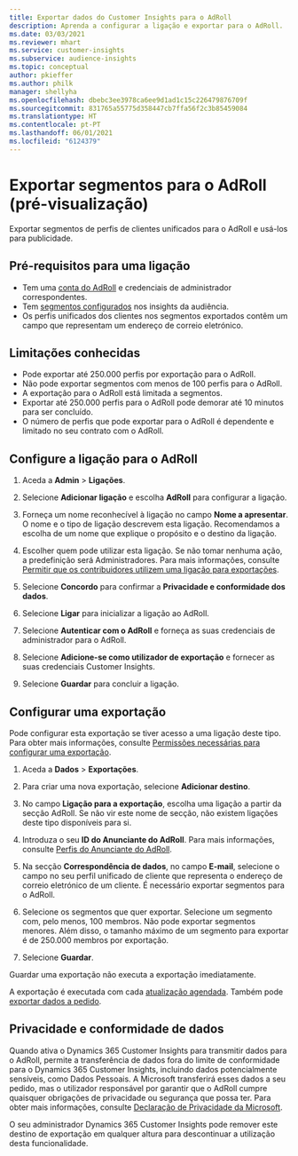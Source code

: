```yaml
---
title: Exportar dados do Customer Insights para o AdRoll
description: Aprenda a configurar a ligação e exportar para o AdRoll.
ms.date: 03/03/2021
ms.reviewer: mhart
ms.service: customer-insights
ms.subservice: audience-insights
ms.topic: conceptual
author: pkieffer
ms.author: philk
manager: shellyha
ms.openlocfilehash: dbebc3ee3978ca6ee9d1ad1c15c226479876709f
ms.sourcegitcommit: 831765a55775d358447cb7ffa56f2c3b85459084
ms.translationtype: HT
ms.contentlocale: pt-PT
ms.lasthandoff: 06/01/2021
ms.locfileid: "6124379"
---
```

# <a name="export-segments-to-adroll-preview"></a>Exportar segmentos para o AdRoll (pré-visualização)

Exportar segmentos de perfis de clientes unificados para o AdRoll e usá-los para publicidade. 

## <a name="prerequisites-for-a-connection"></a>Pré-requisitos para uma ligação

-   Tem uma [conta do AdRoll](https://www.adroll.com/) e credenciais de administrador correspondentes.
-   Tem [segmentos configurados](segments.md) nos insights da audiência.
-   Os perfis unificados dos clientes nos segmentos exportados contêm um campo que representam um endereço de correio eletrónico.

## <a name="known-limitations"></a>Limitações conhecidas

- Pode exportar até 250.000 perfis por exportação para o AdRoll.
- Não pode exportar segmentos com menos de 100 perfis para o AdRoll. 
- A exportação para o AdRoll está limitada a segmentos.
- Exportar até 250.000 perfis para o AdRoll pode demorar até 10 minutos para ser concluído. 
- O número de perfis que pode exportar para o AdRoll é dependente e limitado no seu contrato com o AdRoll.

## <a name="set-up-connection-to-adroll"></a>Configure a ligação para o AdRoll

1. Aceda a **Admin** > **Ligações**.

1. Selecione **Adicionar ligação** e escolha **AdRoll** para configurar a ligação.

1. Forneça um nome reconhecível à ligação no campo **Nome a apresentar**. O nome e o tipo de ligação descrevem esta ligação. Recomendamos a escolha de um nome que explique o propósito e o destino da ligação.

1. Escolher quem pode utilizar esta ligação. Se não tomar nenhuma ação, a predefinição será Administradores. Para mais informações, consulte [Permitir que os contribuidores utilizem uma ligação para exportações](connections.md#allow-contributors-to-use-a-connection-for-exports).

1. Selecione **Concordo** para confirmar a **Privacidade e conformidade dos dados**.

1. Selecione **Ligar** para inicializar a ligação ao AdRoll.

1. Selecione **Autenticar com o AdRoll** e forneça as suas credenciais de administrador para o AdRoll. 

1. Selecione **Adicione-se como utilizador de exportação** e fornecer as suas credenciais Customer Insights.

1. Selecione **Guardar** para concluir a ligação.

## <a name="configure-an-export"></a>Configurar uma exportação

Pode configurar esta exportação se tiver acesso a uma ligação deste tipo. Para obter mais informações, consulte [Permissões necessárias para configurar uma exportação](export-destinations.md#set-up-a-new-export).

1. Aceda a **Dados** > **Exportações**.

1. Para criar uma nova exportação, selecione **Adicionar destino**.

1. No campo **Ligação para a exportação**, escolha uma ligação a partir da secção AdRoll. Se não vir este nome de secção, não existem ligações deste tipo disponíveis para si.

1. Introduza o seu **ID do Anunciante do AdRoll**. Para mais informações, consulte [Perfis do Anunciante do AdRoll](https://help.adroll.com/hc/articles/212011838-Advertiser-Profiles).

3. Na secção **Correspondência de dados**, no campo **E-mail**, selecione o campo no seu perfil unificado de cliente que representa o endereço de correio eletrónico de um cliente. É necessário exportar segmentos para o AdRoll.

1. Selecione os segmentos que quer exportar. Selecione um segmento com, pelo menos, 100 membros. Não pode exportar segmentos menores. Além disso, o tamanho máximo de um segmento para exportar é de 250.000 membros por exportação. 

1. Selecione **Guardar**.

Guardar uma exportação não executa a exportação imediatamente.

A exportação é executada com cada [atualização agendada](system.md#schedule-tab). Também pode [exportar dados a pedido](export-destinations.md#run-exports-on-demand). 


## <a name="data-privacy-and-compliance"></a>Privacidade e conformidade de dados

Quando ativa o Dynamics 365 Customer Insights para transmitir dados para o AdRoll, permite a transferência de dados fora do limite de conformidade para o Dynamics 365 Customer Insights, incluindo dados potencialmente sensíveis, como Dados Pessoais. A Microsoft transferirá esses dados a seu pedido, mas o utilizador responsável por garantir que o AdRoll cumpre quaisquer obrigações de privacidade ou segurança que possa ter. Para obter mais informações, consulte [Declaração de Privacidade da Microsoft](https://go.microsoft.com/fwlink/?linkid=396732).

O seu administrador Dynamics 365 Customer Insights pode remover este destino de exportação em qualquer altura para descontinuar a utilização desta funcionalidade.
